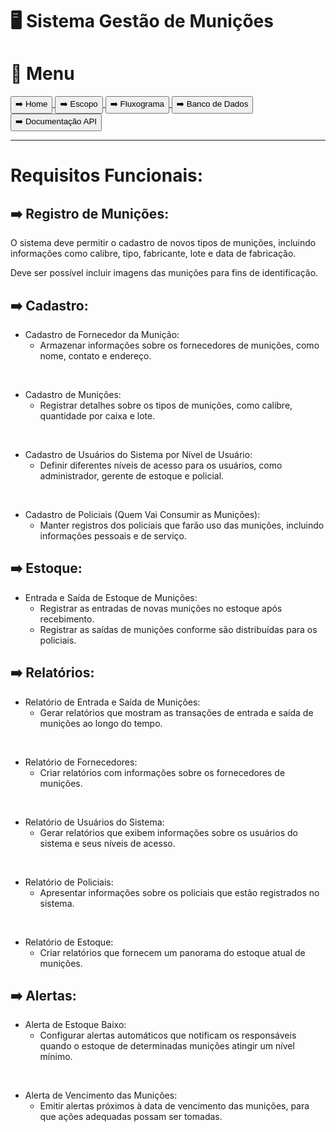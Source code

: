 # 🖥️ Sistema Gestão de Munições

# 📕 Menu
<a href="../../Readme.md">
    <button>➡️ Home</button>
</a>
<a href="./escopo.md">
    <button>➡️ Escopo</button>
</a>
<a href="./fluxograma.md">
    <button>➡️ Fluxograma</button>
</a>
<a href="./bancoDados.md">
    <button>➡️ Banco de Dados</button>
</a>
<a href="./documentacaoAPI.md">
    <button>➡️ Documentação API</button>
</a>
<hr>

# Requisitos Funcionais:

## ➡️ Registro de Munições:

O sistema deve permitir o cadastro de novos tipos de munições, incluindo informações como calibre, tipo, fabricante, lote e data de fabricação.

Deve ser possível incluir imagens das munições para fins de identificação.

## ➡️ Cadastro:

- Cadastro de Fornecedor da Munição:
    - Armazenar informações sobre os fornecedores de munições, como nome, contato e endereço.

<br>

- Cadastro de Munições:
    - Registrar detalhes sobre os tipos de munições, como calibre, quantidade por caixa e lote.

<br>

- Cadastro de Usuários do Sistema por Nível de Usuário:
    - Definir diferentes níveis de acesso para os usuários, como administrador, gerente de estoque e policial.

<br>

- Cadastro de Policiais (Quem Vai Consumir as Munições):
    - Manter registros dos policiais que farão uso das munições, incluindo informações pessoais e de serviço.


## ➡️ Estoque:

- Entrada e Saída de Estoque de Munições:
     - Registrar as entradas de novas munições no estoque após recebimento.
     - Registrar as saídas de munições conforme são distribuídas para os policiais.


## ➡️ Relatórios:

- Relatório de Entrada e Saída de Munições:
    - Gerar relatórios que mostram as transações de entrada e saída de munições ao longo do tempo.

<br>

- Relatório de Fornecedores:
    - Criar relatórios com informações sobre os fornecedores de munições.

<br>

- Relatório de Usuários do Sistema:
    - Gerar relatórios que exibem informações sobre os usuários do sistema e seus níveis de acesso.

<br>

- Relatório de Policiais:
    - Apresentar informações sobre os policiais que estão registrados no sistema.

<br>

- Relatório de Estoque:
    - Criar relatórios que fornecem um panorama do estoque atual de munições.


## ➡️ Alertas:

- Alerta de Estoque Baixo:
    - Configurar alertas automáticos que notificam os responsáveis quando o estoque de determinadas munições atingir um nível mínimo.

<br>

- Alerta de Vencimento das Munições:
    - Emitir alertas próximos à data de vencimento das munições, para que ações adequadas possam ser tomadas.
